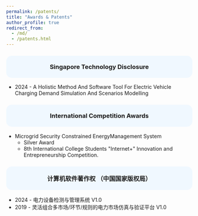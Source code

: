 ```yaml
---
permalink: /patents/
title: "Awards & Patents"
author_profile: true
redirect_from: 
  - /md/
  - /patents.html
---
```


<h3 style="background-color:#f0f8ff; padding:20px; border-radius:15px; text-align:center;">
Singapore Technology Disclosure
</h3>

* 2024 - A Holistic Method And Software Tool For Electric Vehicle Charging Demand Simulation And Scenarios Modelling

<h3 style="background-color:#f0f8ff; padding:20px; border-radius:15px; text-align:center;">
International Competition Awards
</h3>

* Microgrid Security Constrained EnergyManagement System
  * Silver Award
  * 8th International College Students "Internet+" Innovation and Entrepreneurship Competition.

<h3 style="background-color:#f0f8ff; padding:20px; border-radius:15px; text-align:center;">
计算机软件著作权 （中国国家版权局）
</h3>

* 2024 - 电力设备检测与管理系统 V1.0
* 2019 - 灵活组合多市场/环节/规则的电力市场仿真与验证平台 V1.0
